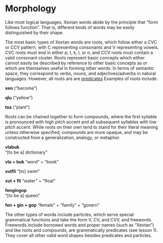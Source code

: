 # Morphology

Like most logical languages, Xextan words abide by the principle that “form follows function”. That is, different kinds of words may be easily distinguished by their shape. 

The most basic types of Xextan words are roots, which follow either a CVC or CCV pattern, with C representing consonants and V representing vowels. CVC roots must end in either p, t, k, l, or n, and CCV roots must contain a valid consonant cluster. Roots represent basic concepts which either cannot easily be described by reference to other basic concepts as or which are themselves useful in forming other words. In terms of semantic space, they correspond to verbs, nouns, and adjectives/adverbs in natural languages. However, all roots are are [predicates](?page=predicate) Examples of roots include:

**xen** 
(“become”)

**qlu**
(“yellow”)

**tsa**
(“plant”)

Roots can be chained together to form compounds, where the first syllable is pronounced with high pitch accent and all subsequent syllables with low pitch accent. While roots on their own tend to stand for their literal meaning unless otherwise specified, compounds are more opaque, and may be constructed from a generalization, analogy, or metaphor.

**vlabuk**				
“\[to be a\] dictionary”

**vla + buk**
“word” + “book”

**xutfli**
“\[to\] swim”					

**xut + fli**
“water” + “float”

**fengingop**			
“\[to be a\] queen”

**fen + gin + gop**
“female” + “family” + “govern”

The other types of words include particles, which serve special grammatical functions and take the form V, CV, and CVV, and freewords. Freewords include borrowed words and proper names (such as “Xextan”) and like roots and compounds, are grammatically predicates (see lesson 1). They cover all other valid word shapes besides predicates and particles.